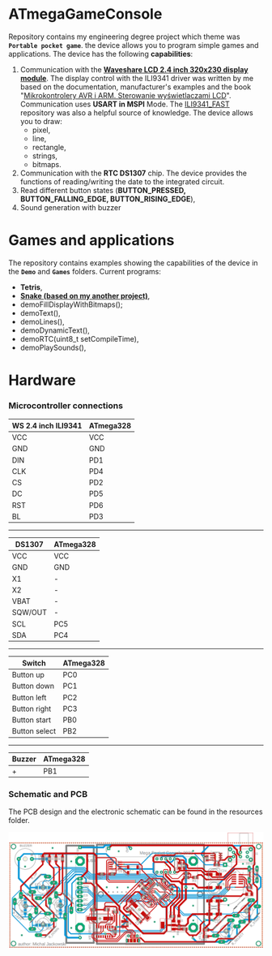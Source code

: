 # ATmegaGameConsole
Repository contains my engineering degree project which theme was **`Portable pocket game`**. the device allows you to program simple games and applications. The device has the following **capabilities**:

1. Communication with the **[Waveshare LCD 2.4 inch 320x230 display module](https://www.waveshare.com/wiki/2.4inch_LCD_Module)**. The display control with the ILI9341 driver was written by me based on the documentation, manufacturer's examples and the book "[Mikrokontrolery AVR i ARM. Sterowanie wyświetlaczami LCD](https://helion.pl/ksiazki/mikrokontrolery-avr-i-arm-sterowanie-wyswietlaczami-lcd-tomasz-francuz,miklcd.htm#format/e)". Communication uses **USART in MSPI** Mode. The [ILI9341_FAST](https://github.com/cbm80amiga/ILI9341_Fast) repository was also a helpful source of knowledge. The device allows you to draw: 
   * pixel, 
   * line, 
   * rectangle, 
   * strings, 
   * bitmaps.
2. Communication with the **RTC DS1307** chip. The device provides the functions of reading/writing the date to the integrated circuit.
3.  Read different button states (**BUTTON_PRESSED, BUTTON_FALLING_EDGE, BUTTON_RISING_EDGE**),
4.  Sound generation with buzzer

# Games and applications

The repository contains examples showing the capabilities of the device in the **`Demo`** and **`Games`** folders. Current programs:
* **Tetris**,
* **[Snake (based on my another project)](https://github.com/jacek13/Snake-game-AVR-ATmega328P)**,
* demoFillDisplayWithBitmaps();
* demoText(),
* demoLines(),
* demoDynamicText(),
* demoRTC(uint8_t setCompileTime),
* demoPlaySounds(),

# Hardware

### Microcontroller connections

| WS 2.4 inch ILI9341  | ATmega328  |
|---|---|
| VCC   | VCC  |
| GND   | GND  |
| DIN   | PD1  |
| CLK   | PD4  |
| CS    | PD2  |
| DC    | PD5  |
| RST   | PD6  |
| BL    | PD3  |

---

| DS1307  | ATmega328  |
|---|---|
| VCC       | VCC  |
| GND       | GND  |
| X1        | -  |
| X2        | -  |
| VBAT      | -  |
| SQW/OUT   | -  |
| SCL       | PC5  |
| SDA       | PC4  |

---

| Switch  | ATmega328  |
|---|---|
| Button up         | PC0 |
| Button down       | PC1 |
| Button left       | PC2 |
| Button right      | PC3 |
| Button start      | PB0 |
| Button select     | PB2 |

---

| Buzzer  | ATmega328  |
|---|---|
| + | PB1 |

### Schematic and PCB

The PCB design and the electronic schematic can be found in the resources folder.

![](/resources/PCB/smd_top_preview.PNG)
